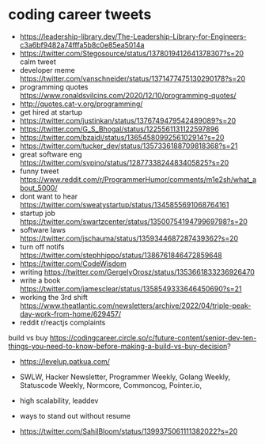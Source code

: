 # coding career tweets

- https://leadership-library.dev/The-Leadership-Library-for-Engineers-c3a6bf9482a74fffa5b8c0e85ea5014a
- https://twitter.com/Stegosource/status/1378019412641378307?s=20 calm tweet
- developer meme https://twitter.com/vanschneider/status/1371477475130290178?s=20
- programming quotes https://www.ronaldsvilcins.com/2020/12/10/programming-quotes/
- http://quotes.cat-v.org/programming/
- get hired at startup
- https://twitter.com/justinkan/status/1376749479542489089?s=20
- https://twitter.com/G_S_Bhogal/status/1225561131122597896
- https://twitter.com/bzaidi/status/1365458099256102914?s=20
- https://twitter.com/tucker_dev/status/1357336188709818368?s=21
- great software eng https://twitter.com/svpino/status/1287733824483405825?s=20
- funny tweet https://www.reddit.com/r/ProgrammerHumor/comments/m1e2sh/what_about_5000/
- dont want to hear https://twitter.com/sweatystartup/status/1345855691068764161
- startup job https://twitter.com/swartzcenter/status/1350075419479969798?s=20
- software laws https://twitter.com/jschauma/status/1359344687287439362?s=20
- turn off notifs https://twitter.com/stephhippo/status/1386761846472859648
- https://twitter.com/CodeWisdom
- writing https://twitter.com/GergelyOrosz/status/1353661833236926470
- write a book https://twitter.com/jamesclear/status/1358549333646450690?s=21
- working the 3rd shift https://www.theatlantic.com/newsletters/archive/2022/04/triple-peak-day-work-from-home/629457/
- reddit r/reactjs complaints


build vs buy 
https://codingcareer.circle.so/c/future-content/senior-dev-ten-things-you-need-to-know-before-making-a-build-vs-buy-decision?


- https://levelup.patkua.com/
- SWLW, Hacker Newsletter, Programmer Weekly, Golang Weekly, Statuscode Weekly, Normcore, Commoncog, Pointer.io,
- high scalability, leaddev


- ways to stand out without resume 
- https://twitter.com/SahilBloom/status/1399375061111382022?s=20
